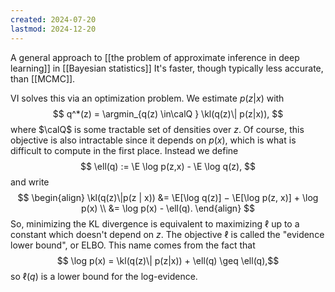 ```yaml
---
created: 2024-07-20
lastmod: 2024-12-20
---
```


A general approach to [[the problem of approximate inference in deep learning]] in [[Bayesian statistics]] It's faster, though typically less accurate, than [[MCMC]]. 

VI solves this via an optimization problem. We estimate $p(z|x)$ with 
$$
q^*(z) = \argmin_{q(z) \in\calQ } \kl(q(z)\| p(z|x)),
$$
where $\calQ$ is some tractable set of densities over $z$.  Of course, this objective is also intractable since it depends on $p(x)$, which is what is difficult to compute in the first place. Instead we define 
$$
\ell(q) := \E \log p(z,x) - \E \log q(z),
$$
and write 
$$
\begin{align}
\kl(q(z)\|p(z | x)) &= \E[\log q(z)] − \E[\log p(z, x)] + \log p(x) \\ 
&= \log p(x) - \ell(q).
\end{align}
$$
So, minimizing the KL divergence is equivalent to maximizing $\ell$ up to a constant which doesn't depend on $z$. The objective $\ell$ is called the "evidence lower bound", or ELBO. This name comes from the fact that 
$$
\log p(x) = \kl(q(z)\| p(z|x)) + \ell(q) \geq \ell(q),$$
so $\ell(q)$ is a lower bound for the log-evidence. 




